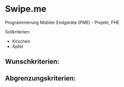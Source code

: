 # Swipe.me
Programmierung Mobiler Endgeräte (PME) - Projekt, FHE


Sollkriterien:
- Kirschen
- Äpfel

Wunschkriterien:
-

Abgrenzungskriterien:
-
